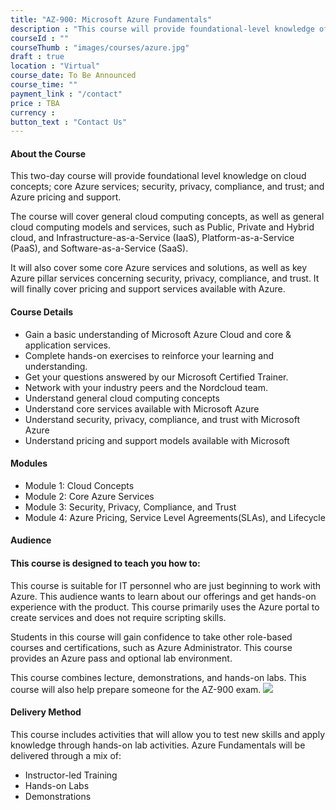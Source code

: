 ```yaml
---
title: "AZ-900: Microsoft Azure Fundamentals"
description : "This course will provide foundational-level knowledge of cloud services and how those services are provided with Microsoft Azure."
courseId : ""
courseThumb : "images/courses/azure.jpg"
draft : true
location : "Virtual"
course_date: To Be Announced
course_time: ""
payment_link : "/contact"
price : TBA
currency : 
button_text : "Contact Us"
---
```



#### About the Course

This two-day course will provide foundational level knowledge on cloud concepts; core Azure services; security, privacy, compliance, and trust; and Azure pricing and support.

The course will cover general cloud computing concepts, as well as general cloud computing models and services, such as Public, Private and Hybrid cloud, and Infrastructure-as-a-Service (IaaS), Platform-as-a-Service (PaaS), and Software-as-a-Service (SaaS).

It will also cover some core Azure services and solutions, as well as key Azure pillar services concerning security, privacy, compliance, and trust. It will finally cover pricing and support services available with Azure.

#### Course Details

* Gain a basic understanding of Microsoft Azure Cloud and core & application services.
* Complete hands-on exercises to reinforce your learning and understanding.
* Get your questions answered by our Microsoft Certified Trainer.
* Network with your industry peers and the Nordcloud team.
* Understand general cloud computing concepts
* Understand core services available with Microsoft Azure
* Understand security, privacy, compliance, and trust with Microsoft Azure
* Understand pricing and support models available with Microsoft

#### Modules

* Module 1: Cloud Concepts
* Module 2: Core Azure Services
* Module 3: Security, Privacy, Compliance, and Trust
* Module 4: Azure Pricing, Service Level Agreements(SLAs), and Lifecycle

#### Audience
#### This course is designed to teach you how to:

This course is suitable for IT personnel who are just beginning to work with Azure. This audience wants to learn about our offerings and get hands-on experience with the product. This course primarily uses the Azure portal to create services and does not require scripting skills.

Students in this course will gain confidence to take other role-based courses and certifications, such as Azure Administrator. This course provides an Azure pass and optional lab environment.

This course combines lecture, demonstrations, and hands-on labs. This course will also help prepare someone for the AZ-900 exam.
![](https://nordcloud.com/wp-content/uploads/2020/02/annie-spratt-QckxruozjRg-unsplash.png#floatright)

#### Delivery Method

This course includes activities that will allow you to test new skills and apply knowledge through hands-on lab activities. Azure Fundamentals will be delivered through a mix of:

* Instructor-led Training
* Hands-on Labs
* Demonstrations

